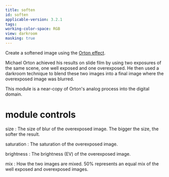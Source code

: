 ```yaml
---
title: soften
id: soften
applicable-version: 3.2.1
tags: 
working-color-space: RGB 
view: darkroom
masking: true
---
```


Create a softened image using the [Orton effect](https://en.wikipedia.org/wiki/Orton_(photography)).

Michael Orton achieved his results on slide film by using two exposures of the same scene, one well exposed and one overexposed. He then used a darkroom technique to blend these two images into a final image where the overexposed image was blurred.

This module is a near-copy of Orton's analog process into the digital domain.

# module controls

size
: The size of blur of the overexposed image. The bigger the size, the softer the result.

saturation
: The saturation of the overexposed image.

brightness
: The brightness (EV) of the overexposed image.

mix
: How the two images are mixed. 50% represents an equal mix of the well exposed and overexposed images.
